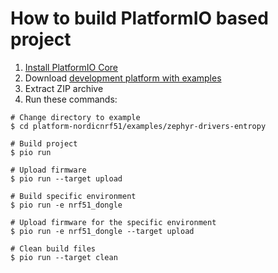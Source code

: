 How to build PlatformIO based project
=====================================

1. [Install PlatformIO Core](http://docs.platformio.org/page/core.html)
2. Download [development platform with examples](https://github.com/platformio/platform-nordicnrf51/archive/develop.zip)
3. Extract ZIP archive
4. Run these commands:

```shell
# Change directory to example
$ cd platform-nordicnrf51/examples/zephyr-drivers-entropy

# Build project
$ pio run

# Upload firmware
$ pio run --target upload

# Build specific environment
$ pio run -e nrf51_dongle

# Upload firmware for the specific environment
$ pio run -e nrf51_dongle --target upload

# Clean build files
$ pio run --target clean
```
